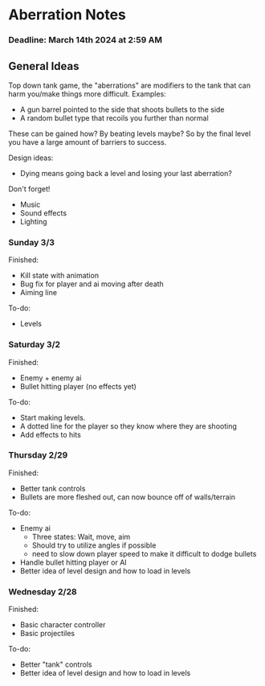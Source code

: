 # Aberration Notes
### Deadline:  March 14th 2024 at 2:59 AM

## General Ideas


Top down tank game, the "aberrations" are modifiers to the tank that can harm you/make things more difficult.
Examples:
- A gun barrel pointed to the side that shoots bullets to the side
- A random bullet type that recoils you further than normal

These can be gained how? By beating levels maybe? So by the final level you have a large amount of barriers to success. 

Design ideas:
- Dying means going back a level and losing your last aberration?

Don't forget!
- Music
- Sound effects
- Lighting

### Sunday 3/3
Finished:
- Kill state with animation
- Bug fix for player and ai moving after death
- Aiming line

To-do:
- Levels

### Saturday 3/2
Finished:
- Enemy + enemy ai
- Bullet hitting player (no effects yet)

To-do:
- Start making levels.
- A dotted line for the player so they know where they are shooting
- Add effects to hits

### Thursday 2/29
Finished:
- Better tank controls
- Bullets are more fleshed out, can now bounce off of walls/terrain

To-do:
- Enemy ai
  - Three states: Wait, move, aim
  - Should try to utilize angles if possible
  - need to slow down player speed to make it difficult to dodge bullets
- Handle bullet hitting player or AI
- Better idea of level design and how to load in levels


### Wednesday 2/28
Finished:
- Basic character controller
- Basic projectiles

To-do:
- Better "tank" controls
- Better idea of level design and how to load in levels